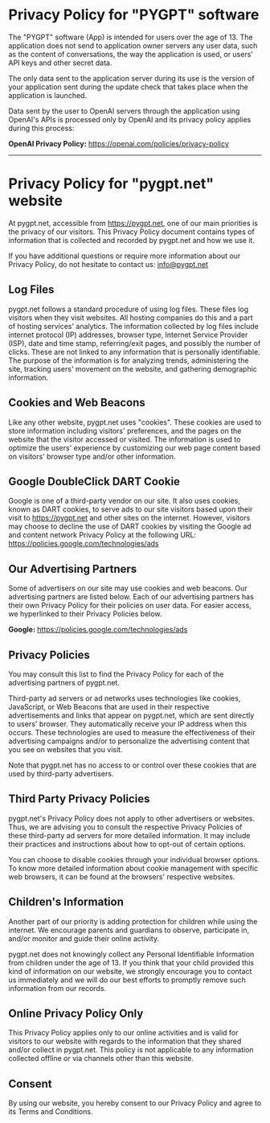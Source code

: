 # Privacy Policy for "PYGPT" software

The "PYGPT" software (App) is intended for users over the age of 13. The application does not send to application owner servers any user data, such as the content of conversations, the way the application is used, or users' API keys and other secret data.

The only data sent to the application server during its use is the version of your application sent during the update check that takes place when the application is launched.

Data sent by the user to OpenAI servers through the application using OpenAI's APIs is processed only by OpenAI and its privacy policy applies during this process:

**OpenAI Privacy Policy:**
https://openai.com/policies/privacy-policy


--------------------

# Privacy Policy for "pygpt.net" website

At pygpt.net, accessible from https://pygpt.net, one of our main priorities is the privacy of our visitors. This Privacy Policy document contains types of information that is collected and recorded by pygpt.net and how we use it.

If you have additional questions or require more information about our Privacy Policy, do not hesitate to contact us: info@pygpt.net


## Log Files
pygpt.net follows a standard procedure of using log files. These files log visitors when they visit websites. All hosting companies do this and a part of hosting services' analytics. The information collected by log files include internet protocol (IP) addresses, browser type, Internet Service Provider (ISP), date and time stamp, referring/exit pages, and possibly the number of clicks. These are not linked to any information that is personally identifiable. The purpose of the information is for analyzing trends, administering the site, tracking users' movement on the website, and gathering demographic information.


## Cookies and Web Beacons
Like any other website, pygpt.net uses "cookies". These cookies are used to store information including visitors' preferences, and the pages on the website that the visitor accessed or visited. The information is used to optimize the users' experience by customizing our web page content based on visitors' browser type and/or other information.


## Google DoubleClick DART Cookie
Google is one of a third-party vendor on our site. It also uses cookies, known as DART cookies, to serve ads to our site visitors based upon their visit to https://pygpt.net and other sites on the internet. However, visitors may choose to decline the use of DART cookies by visiting the Google ad and content network Privacy Policy at the following URL: https://policies.google.com/technologies/ads


## Our Advertising Partners
Some of advertisers on our site may use cookies and web beacons. Our advertising partners are listed below. Each of our advertising partners has their own Privacy Policy for their policies on user data. For easier access, we hyperlinked to their Privacy Policies below.

**Google:**
https://policies.google.com/technologies/ads


## Privacy Policies
You may consult this list to find the Privacy Policy for each of the advertising partners of pygpt.net.

Third-party ad servers or ad networks uses technologies like cookies, JavaScript, or Web Beacons that are used in their respective advertisements and links that appear on pygpt.net, which are sent directly to users' browser. They automatically receive your IP address when this occurs. These technologies are used to measure the effectiveness of their advertising campaigns and/or to personalize the advertising content that you see on websites that you visit.

Note that pygpt.net has no access to or control over these cookies that are used by third-party advertisers.


## Third Party Privacy Policies
pygpt.net's Privacy Policy does not apply to other advertisers or websites. Thus, we are advising you to consult the respective Privacy Policies of these third-party ad servers for more detailed information. It may include their practices and instructions about how to opt-out of certain options.

You can choose to disable cookies through your individual browser options. To know more detailed information about cookie management with specific web browsers, it can be found at the browsers' respective websites.


## Children's Information
Another part of our priority is adding protection for children while using the internet. We encourage parents and guardians to observe, participate in, and/or monitor and guide their online activity.

pygpt.net does not knowingly collect any Personal Identifiable Information from children under the age of 13. If you think that your child provided this kind of information on our website, we strongly encourage you to contact us immediately and we will do our best efforts to promptly remove such information from our records.


## Online Privacy Policy Only
This Privacy Policy applies only to our online activities and is valid for visitors to our website with regards to the information that they shared and/or collect in pygpt.net. This policy is not applicable to any information collected offline or via channels other than this website.


## Consent
By using our website, you hereby consent to our Privacy Policy and agree to its Terms and Conditions.